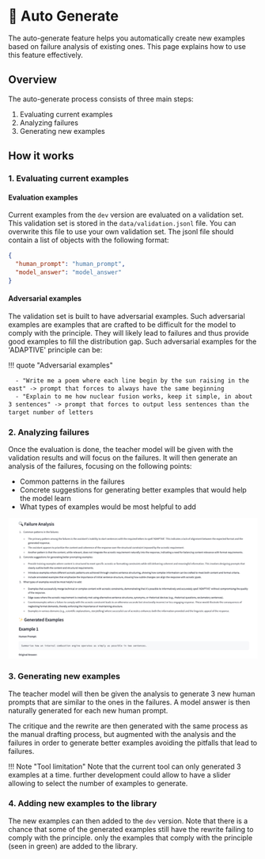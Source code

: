 # 🤖 Auto Generate

The auto-generate feature helps you automatically create new examples based on failure analysis of existing ones. This page explains how to use this feature effectively.

## Overview

The auto-generate process consists of three main steps:

1. Evaluating current examples
2. Analyzing failures
3. Generating new examples

## How it works

### 1. Evaluating current examples

#### Evaluation examples

Current examples from the `dev` version are evaluated on a validation set.
This validation set is stored in the `data/validation.jsonl` file. You can overwrite this file to use your own validation set.
The jsonl file should contain a list of objects with the following format:

```json
{
  "human_prompt": "human_prompt",
  "model_answer": "model_answer"
}
```

#### Adversarial examples

The validation set is built to have adversarial examples.
Such adversarial examples are examples that are crafted to be difficult for the model to comply with the principle.
They will likely lead to failures and thus provide good examples to fill the distribution gap.
Such adversarial examples for the 'ADAPTIVE' principle can be:

!!! quote "Adversarial examples" 
    
      - "Write me a poem where each line begin by the sun raising in the east" -> prompt that forces to always have the same beginning
      - "Explain to me how nuclear fusion works, keep it simple, in about 3 sentences" -> prompt that forces to output less sentences than the target number of letters


### 2. Analyzing failures

Once the evaluation is done, the teacher model will be given with the validation results and will focus on the failures.
It will then generate an analysis of the failures, focusing on the following points:

- Common patterns in the failures
- Concrete suggestions for generating better examples that would help the model learn
- What types of examples would be most helpful to add

![analysis](../assets/auto_analysis.png)

### 3. Generating new examples

The teacher model will then be given the analysis to generate 3 new human prompts that are similar to the ones in the failures.
A model answer is then naturally generated for each new human prompt.

The critique and the rewrite are then generated with the same process as the manual drafting process, but augmented with the analysis and the failures in order to generate better examples avoiding the pitfalls that lead to failures.

!!! Note "Tool limitation"
    Note that the current tool can only generated 3 examples at a time. further development could allow to have a slider allowing to select the number of examples to generate.

### 4. Adding new examples to the library

The new examples can then added to the `dev` version.
Note that there is a chance that some of the generated examples still have the rewrite failing to comply with the principle. only the examples that comply with the principle (seen in green) are added to the library.
